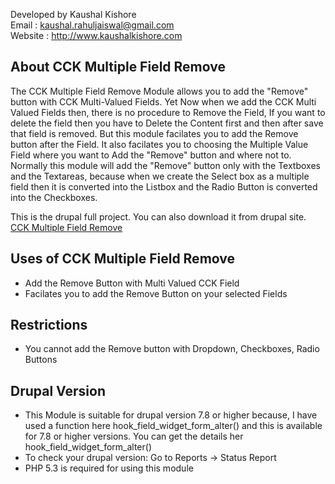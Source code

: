 Developed by Kaushal Kishore <br>
Email : kaushal.rahuljaiswal@gmail.com<br>
Website : http://www.kaushalkishore.com<br>

<h2>About CCK Multiple Field Remove</h2>
The CCK Multiple Field Remove Module allows you to add the "Remove" button with CCK Multi-Valued Fields. Yet Now when we add the CCK Multi Valued Fields then, there is no procedure to Remove the Field, If you want to delete the field then you have to Delete the Content first and then after save that field is removed. But this module facilates you to add the Remove button after the Field. It also facilates you to choosing the Multiple Value Field where you want to Add the "Remove" button and where not to. Normally this module will add the "Remove" button only with the Textboxes and the Textareas, because when we create the Select box as a multiple field then it is converted into the Listbox and the Radio Button is converted into the Checkboxes.

This is the drupal full project. You can also download it from drupal site. 
<a href="https://www.drupal.org/project/cck_multiple_field_remove" target="_blank">CCK Multiple Field Remove</a>

<h2>Uses of CCK Multiple Field Remove</h2>
<ul>
<li>Add the Remove Button with Multi Valued CCK Field</li>
<li>Facilates you to add the Remove Button on your selected Fields</li>
</ul>
<h2>Restrictions</h2>
<ul>
<li>You cannot add the Remove button with Dropdown, Checkboxes, Radio Buttons</li>
</ul>
<h2>Drupal Version</h2>
<ul>
<li>This Module is suitable for drupal version 7.8 or higher because, I have used a function here hook_field_widget_form_alter() and this is available for 7.8 or higher versions. You can get the details her hook_field_widget_form_alter()</li>
<li>To check your drupal version: Go to Reports -> Status Report</li>
<li>PHP 5.3 is required for using this module</li>
</ul>
